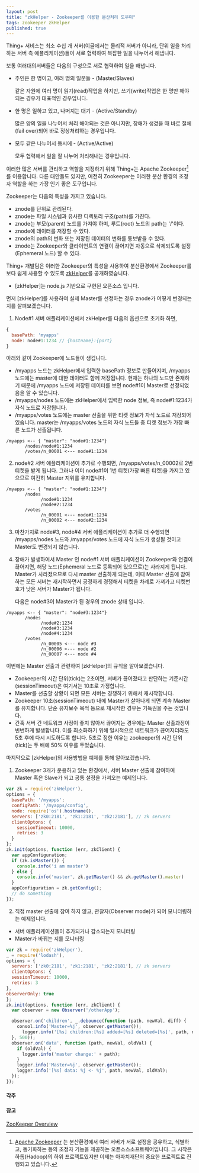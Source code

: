 ```yaml
---
layout: post
title: "zkHelper - Zookeeper를 이용한 분산처리 도우미"
tags: zookeeper zkHelper
published: true
---
```


Thing+ 서비스는 최소 수십 개 서버(이글에서는 물리적 서버가 아니라, 단위 일을 처리하는 서버 측 애플리케이션)들이 서로 협력하여 복잡한 일을 나누어서 해냅니다.

보통 여러대의서버들은 다음의 구성으로 서로 협력하여 일을 해냅니다.

- 주인은 한 명이고, 여러 명의 일꾼들 - (Master/Slaves)

  같은 자원에 여러 명이 읽기(read)작업을 하지만, 쓰기(write)작업은 한 명만 해야 되는 경우가 대표적인 경우입니다.

- 한 명은 일하고 있고, 나머지는 대기 - (Active/Standby)

  많은 양의 일을 나누어서 처리 해야되는 것은 아니지만, 장애가 생겼을 때 바로 절체(fail over)되어 바로 정상처리하는 경우입니다.

- 모두 같은 나누어서 동시에 - (Active/Active)

  모두 협력해서 일을 잘 나누어 처리해내는 경우입니다.

이러한 많은 서버를 관리하고 역할을 지정하기 위해 Thing+는 Apache Zookeeper[^zk] 를 이용합니다. 다른 대안들도 있지만, 여전히 Zookeeper는 이러한 분산 환경의 조정자 역할을 하는 가장 인기 좋은 도구입니다.

Zookeeper는 다음의 특성을 가지고 있습니다.
- znode를 단위로 관리된다.
- znode는 파일 시스템과 유사한 디렉토리 구조(path)를 가진다.
- znode는 부모(parent) 노드를 가져야 하며, 루트(root) 노드의 path는 '/'이다.
- znode에 데이터를 저장할 수 있다.
- znode의 path의 변화 또는 저장된 데이터의 변화를 통보받을 수 있다.
- znode는 Zookeeper와 클라이언트의 연결이 끊어지면 자동으로 삭제되도록 설정(Ephemeral 노드) 할 수 있다.

Thing+ 개발팀은 이러한 Zookeeper의 특성을 사용하여 분산환경에서 Zookeeper를 보다 쉽게 사용할 수 있도록 [zkHelper](https://github.com/daliworks/zkHelper)를 공개하였습니다.
 - [zkHelper]는 node.js 기반으로 구현된 오픈소스 입니다.

먼저 [zkHelper]를 사용하여 실제 Master를 선정하는 경우 znode가 어떻게 변경되는지를 살펴보겠습니다.

1) Node#1 서버 애플리케이션에서 zkHelper를 다음의 옵션으로 초기화 하면,

```javascript
{
  basePath: 'myapps'
  node: node#1:1234 // {hostname}:{port}
}
```

아래와 같이 Zookeeper에 노드들이 생깁니다.
 - /myapps 노드는 zkHelper에서 입력한 basePath 정보로 만들어지며, /myapps 노드에는 master에 대한 데이터도 함께 저장됩니다.
   현재는 하나의 노드만 존재하기 때문에 /myapps 노드에 저장된 데이터를 보면 node#1이 Master로 선정되었음을 알 수 있습니다.
 - /myapps/nodes 노드에는 zkHelper에서 입력한 node 정보, 즉 node#1:1234가 자식 노드로 저장됩니다.
 - /myapps/votes 노드에는 master 선출을 위한 티켓 정보가 자식 노드로 저장되어 있습니다.
   master는 /myapps/votes 노드의 자식 노드들 중 티켓 정보가 가장 빠른 노드가 선출됩니다.

```
/myapps <-- { "master": "node#1:1234"}
       /nodes/node#1:1234
       /votes/n_00001 <--- node#1:1234
```

2) node#2 서버 애플리케이션이 추가로 수행되면, /myapps/votes/n_00002로 2번 티켓을 받게 됩니다.
그러나 이미 node#1이 1번 티켓(가장 빠른 티켓)을 가지고 있으므로 여전히 Master 지위를 유지합니다.

```
/myapps <-- { "master": "node#1:1234"}
       /nodes
             /node#1:1234
             /node#2:1234
       /votes
             /n_00001 <--- node#1:1234
             /n_00002 <--- node#2:1234
```

3) 마찬가지로 node#3, node#4 서버 애플리케이션이 추가로 더 수행되면 /myapps/nodes 노드와 /myapps/votes 노드에 자식 노드가 생성될 것이고 Master도 변경되지 않습니다.

4) 장애가 발생하여서 Master 인 node#1 서버 애플리케이션이 Zookeeper와 연결이 끊어지면, 해당 노드(Ephemeral 노드로 등록되어 있으므로)는 사라지게 됩니다. Master가 사라졌으므로 다시 master 선출하게 되는데, 이때 Master 선출에 참여하는 모든 서버는 재시작하면서 공정하게 경쟁해서 티켓을 차례로 가져가고 티켓번호가 낮은 서버가 Master가 됩니다.
   
   다음은 node#3이 Master가 된 경우의 znode 상태 입니다.

```
/myapps <-- { "master": "node#3:1234"}
       /nodes
             /node#2:1234
             /node#3:1234
             /node#4:1234
       /votes
             /n_00005 <--- node #3
             /n_00006 <--- node #2
             /n_00007 <--- node #4
```

이번에는 Master 선출과 관련하여 [zkHelper]의 규칙을 알아보겠습니다.

- Zookeeper의 시간 단위(tick)는 2초이면, 서버가 끊어졌다고 판단하는 기준시간(sessionTimeout)은 여기서는 10초로 가정합니다.
- Master를 선출할 상황이 되면 모든 서버는 경쟁하기 위해서 재시작합니다.
- Zookeeper 10초(sessionTimeout) 내에 Master가 살아나게 되면 계속 Master를 유지합니다. 단순 유지보수 목적 등으로 재시작한 경우는 기득권을 주는 것입니다.
- 간혹 서버 간 네트워크 사정이 좋지 않아서 끊어지는 경우에는 Master 선출과정이 빈번하게 발생합니다. 이를 최소화하기 위해 일시적으로 네트워크가 끊어지더라도 5초 후에 다시 시도하도록 합니다. 5초로 정한 이유는 zookeeper의 시간 단위(tick)는 두 배에 50% 여유를 두었습니다.

마지막으로 [zkHelper]의 사용방법을 예제를 통해 알아보겠습니다.

1) Zookeeper 3개가 운용하고 있는 환경에서, 서버 Master 선출에 참여하여 Master 혹은 Slave가 되고 공통 설정을 가져오는 예제입니다.

```javascript
var zk = require('zkHelper'),
options = {
  basePath: '/myapps';
  configPath: '/myapps/config',
  node: require('os').hostname(),
  servers: ['zk0:2181', 'zk1:2181', 'zk2:2181'], // zk servers
  clientOptons: {
    sessionTimeout: 10000,
    retries: 3
  }
};
zk.init(options, function (err, zkClient) {
  var appConfiguration;
  if (zk.isMaster()) {
    console.info('i am master')
  } else {
    console.info('master', zk.getMaster() && zk.getMaster().master)
  }
  appConfiguration = zk.getConfig();
  // do something
});
```

2) 직접 master 선출에 참여 하지 않고, 관찰자(Observer mode)가 되어 모니터링하는 예제입니다.
- 서버 애플리케이션들이 추가되거나 감소되는지 모니터링
- Master가 바뀌는 지를 모니터링

```javascript
var zk = require('zkHelper'),
_ = require('lodash'),
options = {
  servers: ['zk0:2181', 'zk1:2181', 'zk2:2181'], // zk servers
  clientOptons: {
  sessionTimeout: 10000,
  retries: 3
},
observerOnly: true
};
zk.init(options, function (err, zkClient) {
  var observer = new Observer('/otherApp');

  observer.on('children', _.debounce(function (path, newVal, diff) {
    consol.info('Master=%j', observer.getMaster());
      logger.info('[%s] children:[%s] added=[%s] deleted=[%s]', path, newVal, diff.added, diff.deleted);
  }, 500));
  observer.on('data', function (path, newVal, oldVal) {
    if (oldVal) {
      logger.info('master change:' + path);
    }
    logger.info('Master=%j', observer.getMaster());
    logger.info('[%s] data: %j <- %j', path, newVal, oldVal);
  });
});
```

#### 각주

[^zk]: [Apache Zookeeper](https://zookeeper.apache.org/) 는 분산환경에서 여러 서버가 서로 설정을 공유하고, 식별하고, 동기화하는 등의 조정자 기능을 제공하는 오픈소스소프트웨어입니다. 그 시작은 하둡(Hadoop)의 하위 프로젝트였지만 이제는 아파치재단의 중요한 프로젝트로 진행되고 있습니다.

#### 참고
[ZooKeeper Overview](https://cwiki.apache.org/confluence/display/ZOOKEEPER/ProjectDescription)
